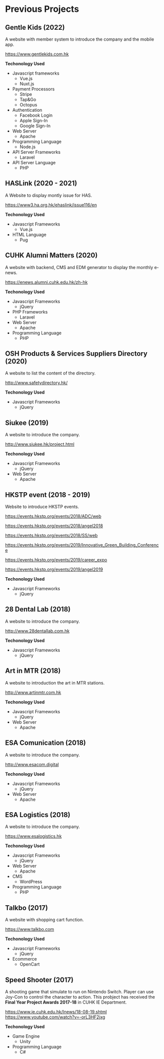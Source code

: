 # Previous Projects

## Gentle Kids (2022)

A website with member system to introduce the company and the mobile app.

https://www.gentlekids.com.hk

**Techonology Used**
- Javascript frameworks
  - Vue.js
  - Nuxt.js
- Payment Processors
  - Stripe
  - Tap&Go
  - Octopus
- Authentication
  - Facebook Login
  - Apple Sign-In
  - Google Sign-In
- Web Server
  - Apache
- Programming Language
  - Node.js
- API Server Frameworks
  - Laravel
- API Server Language
  - PHP

## HASLink (2020 - 2021)

A Website to display montly issue for HAS.

https://www3.ha.org.hk/ehaslink/issue116/en

**Techonology Used**
- Javascript Frameworks
  - Vue.js
- HTML Language
  - Pug

## CUHK Alumni Matters (2020)

A website with backend, CMS and EDM generator to display the monthly e-news.

https://enews.alumni.cuhk.edu.hk/zh-hk

**Techonology Used**
- Javascript Frameworks
  - jQuery
- PHP Frameworks
  - Laravel
- Web Server
  - Apache
- Programming Language
  - PHP

## OSH Products & Services Suppliers Directory (2020)

A website to list the content of the directory.

http://www.safetydirectory.hk/

**Techonology Used**
- Javascript Frameworks
  - jQuery

## Siukee (2019)

A website to introduce the company.

http://www.siukee.hk/project.html

**Techonology Used**
- Javascript Frameworks
  - jQuery
- Web Server
  - Apache

## HKSTP event (2018 - 2019)

Website to introduce HKSTP events.

https://events.hkstp.org/events/2018/ADC/web

https://events.hkstp.org/events/2018/angel2018

https://events.hkstp.org/events/2018/SS/web

https://events.hkstp.org/events/2019/Innovative_Green_Building_Conference

https://events.hkstp.org/events/2019/career_expo

https://events.hkstp.org/events/2019/angel2019

**Techonology Used**
- Javascript Frameworks
  - jQuery

## 28 Dental Lab (2018)

A website to introduce the company.

http://www.28dentallab.com.hk

**Techonology Used**
- Javascript Frameworks
  - jQuery

## Art in MTR (2018)

A website to introduction the art in MTR stations.

http://www.artinmtr.com.hk

**Techonology Used**
- Javascript Frameworks
  - jQuery
- Web Server
  - Apache

## ESA Comunication (2018)

A website to introduce the company.

http://www.esacom.digital

**Techonology Used**
- Javascript Frameworks
  - jQuery
- Web Server
  - Apache

## ESA Logistics (2018)

A website to introduce the company.

https://www.esalogistics.hk

**Techonology Used**
- Javascript Frameworks
  - jQuery
- Web Server
  - Apache
- CMS
  - WordPress
- Programming Language
  - PHP

## Talkbo (2017)

A website with shopping cart function.

https://www.talkbo.com

**Techonology Used**
- Javascript Frameworks
  - jQuery
- Ecommerce
  - OpenCart

## Speed Shooter (2017)

A shooting game that simulate to run on Nintendo Switch. Player can use Joy-Con to control the character to action.
This probject has received the **Final Year Project Awards 2017-18** in CUHK IE Department.

https://www.ie.cuhk.edu.hk/lnews/18-08-19.shtml
https://www.youtube.com/watch?v=-orL3HF2jxg

**Techonology Used**
- Game Engine
  - Unity
- Programming Language
  - C#
